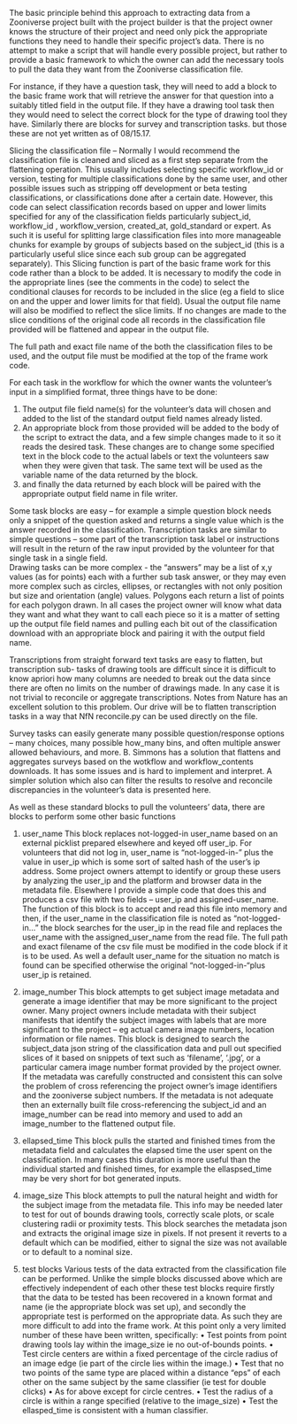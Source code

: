 The basic principle behind this approach to extracting data from a Zooniverse project built with the project builder is that the project owner knows the structure of their project and need only pick the appropriate functions they need to handle their specific project’s data.  There is no attempt to make a script that will handle every possible project, but rather to provide a basic framework to which the owner can add the necessary tools to pull the data they want from the Zooniverse classification file.

For instance, if they have a question task, they will need to add a block to the basic frame work that will retrieve the answer for that question into a suitably titled field in the output file.  If they have a drawing tool task then they would need to select the correct block for the type of drawing tool they have.  Similarly there are blocks for survey and transcription tasks. but those these are not yet written as of  08/15.17.

Slicing the classification file – Normally I would recommend the classification file is cleaned and sliced as a first step separate from the flattening operation.  This usually includes selecting specific workflow_id or version, testing for multiple classifications done by the same user, and other possible issues such as stripping off development or beta testing classifications, or classifications done after a certain date.  However, this code can select classification records based on upper and lower limits specified for any of the classification fields particularly subject_id, workflow_id ,  workflow_version, created_at, gold_standard or expert.  As such it is useful for splitting large classification files into more manageable chunks for example by groups of subjects based on the subject_id  (this is a particularly useful slice since each sub group can be aggregated separately).  This Slicing function is part of the basic frame work for this code rather than a block to be added.  It is necessary to modify the code in the appropriate lines (see the comments in the code) to select the conditional clauses for records to be included in the slice (eg a field to slice on and the upper and lower limits for that field).  Usual the output file name will also be modified to reflect the slice limits.  If no changes are made to the slice conditions of the original code all records in the classification file provided will be flattened and appear in the output file.

The full path and exact file name of the both the classification files to be used, and the output file must be modified at the top of the frame work code.

For each task in the workflow for which the owner wants the volunteer’s input in a simplified format, three things have to be done:
1) The output file field name(s) for the volunteer’s data will chosen and added to the list of the standard output field names already listed.
2) An appropriate block from those provided will be added to the body of the script to extract the data, and a few simple changes made to it so it reads the desired task.  These changes are to change some specified text in the block code to the actual labels or text the volunteers saw when they were given that task.  The same text will be used as the variable name of the data returned by the block.
3) and finally the data returned by each block will be paired with the appropriate output field name in file writer.

Some task blocks are easy – for example a simple question block needs only a snippet of the question asked and returns a single value which is the answer recorded in the classification.  Transcription tasks are similar to simple questions – some part of the transcription task label or instructions will result in the return of the raw input provided by the volunteer for that single task in a single field.  
Drawing tasks can be more complex -  the “answers” may be a list of x,y values (as for points) each with a further sub task answer, or they may even more complex such as circles, ellipses, or rectangles with not only position but size and orientation (angle) values. Polygons each return a list of points for each polygon drawn.  In all cases the project owner will know what data they want and what they want to call each piece so it is a matter of setting up the output file field names and pulling each bit out of the classification download with an appropriate block and pairing it with the output field name.  

Transcriptions  from straight forward text tasks are easy to flatten, but transcription sub- tasks of drawing tools are difficult since it is difficult to know apriori how many columns are needed to break out the data since there are often no limits on the number of drawings made.  In any case it is not trivial to reconcile or aggregate transcriptions.  Notes from Nature has an excellent solution to this problem.  Our drive will be to flatten transcription tasks in a way that NfN reconcile.py can be used directly on the file.

Survey tasks can easily generate many possible question/response options – many choices, many possible how_many bins, and often multiple answer allowed behaviours, and more.  B. Simmons has a solution that flattens and aggregates surveys based on the wotkflow and workflow_contents downloads.  It has some issues and is hard to implement and interpret.  A simpler solution which also can filter the results to resolve and reconcile discrepancies in the volunteer’s data is presented here. 


As well as these standard blocks to pull the volunteers’ data, there are blocks to perform some other basic functions

1)  user_name  This block replaces not-logged-in user_name based on an external picklist 
prepared elsewhere and keyed off user_ip.
For volunteers that did not log in,  user_name is “not-logged-in-” plus the value in user_ip which is some sort of salted hash of the user’s ip address.  Some project owners attempt to identify or group these users by analyzing the user_ip and the platform and browser data in the metadata file.  Elsewhere I provide a simple code that does this and produces a csv file with two fields – user_ip and assigned-user_name.  The function of this block is to accept and read this file into memory and then, if the user_name in the classification file is noted as “not-logged-in…” the block searches for the user_ip in the read file and replaces the user_name with the assigned_user_name from the read file.  The full path and exact filename of the csv file must be modified in the code block if it is to be used.  As well a default user_name for the situation no match is found can be specified otherwise the original “not-logged-in-“plus user_ip is retained.

2) image_number This block attempts to get subject image metadata and generate a image identifier that may be more significant to the project owner.
Many project owners include metadata with their subject manifests that identify the subject images with labels that are more significant to the project – eg actual camera image numbers, location information or file names.  This block is designed to search the subject_data json string of the classification data and pull out specified slices of it based on snippets of text such as ‘filename’, ‘.jpg’, or a particular camera image number format provided by the project owner.
If the metadata was carefully constructed and consistent this can solve the problem of cross referencing the project owner’s image identifiers and the zooniverse subject numbers.  If the metadata is not adequate then an externally built file cross-referencing the subject_id and an image_number can be read into memory and used to add an image_number to the flattened output file. 

3) ellapsed_time  This block pulls the started and finished times from the metadata field and calculates the elapsed time the user spent on the classification.  In many cases this duration is more useful than the individual started and finished times, for example the ellaspsed_time may be very short for bot generated inputs.

4) image_size  This block attempts to pull the natural height and width for the subject image from the metadata file.  This info may be needed later to test for out of bounds drawing tools, correctly scale plots, or scale clustering radii or proximity tests.
This block searches the metadata json and extracts the original image size in pixels. If not present it reverts to a default which can be modified, either to signal the size was not available or to default to a nominal size.

5) test blocks  Various tests of the data extracted from the classification file can be performed.  Unlike the simple blocks discussed above which are effectively independent of each other these test blocks require firstly that the data to be tested has been recovered in a known format and name (ie the appropriate block was set up), and secondly the appropriate test is performed on the appropriate data.  As such they are more difficult to add into the frame work.  At this point only a very limited number of these have been written, specifically:
•	Test points from point drawing tools lay within the image_size ie no out-of-bounds points.
•	Test circle centers are within a fixed percentage of the circle radius of an image edge (ie part of the circle lies within the image.)
•	Test that no two points of the same type are placed within a distance “eps” of each other on the same subject by the same classifier (ie test for double clicks)
•	As for above except for circle centres.
•	Test the radius of a circle is within a range specified (relative to the image_size)
•	Test the ellasped_time is consistent with a human classifier.
